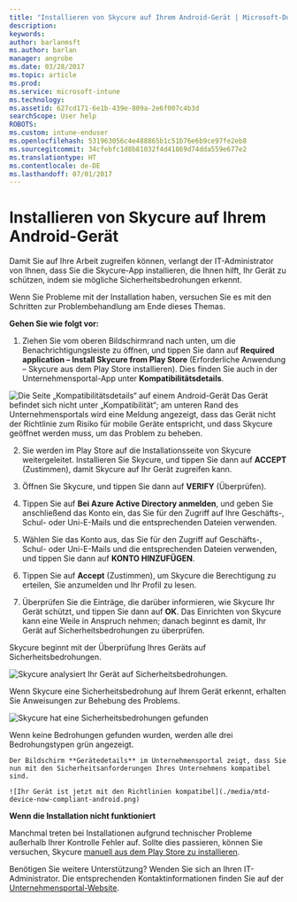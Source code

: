 ```yaml
---
title: "Installieren von Skycure auf Ihrem Android-Gerät | Microsoft-Dokumentation"
description: 
keywords: 
author: barlanmsft
ms.author: barlan
manager: angrobe
ms.date: 03/28/2017
ms.topic: article
ms.prod: 
ms.service: microsoft-intune
ms.technology: 
ms.assetid: 627cd171-6e1b-439e-809a-2e6f007c4b3d
searchScope: User help
ROBOTS: 
ms.custom: intune-enduser
ms.openlocfilehash: 531963056c4e488865b1c51b76e6b9ce97fe2eb8
ms.sourcegitcommit: 34cfebfc1d8b81032f4d41869d74dda559e677e2
ms.translationtype: HT
ms.contentlocale: de-DE
ms.lasthandoff: 07/01/2017
---
```

# <a name="you-need-to-install-skycure-on-your-android-device"></a>Installieren von Skycure auf Ihrem Android-Gerät

Damit Sie auf Ihre Arbeit zugreifen können, verlangt der IT-Administrator von Ihnen, dass Sie die Skycure-App installieren, die Ihnen hilft, Ihr Gerät zu schützen, indem sie mögliche Sicherheitsbedrohungen erkennt.

Wenn Sie Probleme mit der Installation haben, versuchen Sie es mit den Schritten zur Problembehandlung am Ende dieses Themas.

**Gehen Sie wie folgt vor:**

1. Ziehen Sie vom oberen Bildschirmrand nach unten, um die Benachrichtigungsleiste zu öffnen, und tippen Sie dann auf **Required application – Install Skycure from Play Store** (Erforderliche Anwendung – Skycure aus dem Play Store installieren). Dies finden Sie auch in der Unternehmensportal-App unter __Kompatibilitätsdetails__.

  ![Die Seite „Kompatibilitätsdetails“ auf einem Android-Gerät Das Gerät befindet sich nicht unter „Kompatibilität“; am unteren Rand des Unternehmensportals wird eine Meldung angezeigt, dass das Gerät nicht der Richtlinie zum Risiko für mobile Geräte entspricht, und dass Skycure geöffnet werden muss, um das Problem zu beheben.](./media/skycure-resolves-compliance-android.png)

2. Sie werden im Play Store auf die Installationsseite von Skycure weitergeleitet. Installieren Sie Skycure, und tippen Sie dann auf **ACCEPT** (Zustimmen), damit Skycure auf Ihr Gerät zugreifen kann.

3. Öffnen Sie Skycure, und tippen Sie dann auf **VERIFY** (Überprüfen).

4. Tippen Sie auf **Bei Azure Active Directory anmelden**, und geben Sie anschließend das Konto ein, das Sie für den Zugriff auf Ihre Geschäfts-, Schul- oder Uni-E-Mails und die entsprechenden Dateien verwenden.

5. Wählen Sie das Konto aus, das Sie für den Zugriff auf Geschäfts-, Schul- oder Uni-E-Mails und die entsprechenden Dateien verwenden, und tippen Sie dann auf **KONTO HINZUFÜGEN**.

6. Tippen Sie auf **Accept** (Zustimmen), um Skycure die Berechtigung zu erteilen, Sie anzumelden und Ihr Profil zu lesen.

7. Überprüfen Sie die Einträge, die darüber informieren, wie Skycure Ihr Gerät schützt, und tippen Sie dann auf **OK**. Das Einrichten von Skycure kann eine Weile in Anspruch nehmen; danach beginnt es damit, Ihr Gerät auf Sicherheitsbedrohungen zu überprüfen.

  Skycure beginnt mit der Überprüfung Ihres Geräts auf Sicherheitsbedrohungen.

  ![Skycure analysiert Ihr Gerät auf Sicherheitsbedrohungen.](./media/skycure-scan-in-progress-android.png)

  Wenn Skycure eine Sicherheitsbedrohung auf Ihrem Gerät erkennt, erhalten Sie Anweisungen zur Behebung des Problems.

  ![Skycure hat eine Sicherheitsbedrohungen gefunden](./media/skycure-found-a-threat-android.png)

  Wenn keine Bedrohungen gefunden wurden, werden alle drei Bedrohungstypen grün angezeigt.

    Der Bildschirm **Gerätedetails** im Unternehmensportal zeigt, dass Sie nun mit den Sicherheitsanforderungen Ihres Unternehmens kompatibel sind.

    ![Ihr Gerät ist jetzt mit den Richtlinien kompatibel](./media/mtd-device-now-compliant-android.png)

**Wenn die Installation nicht funktioniert**

Manchmal treten bei Installationen aufgrund technischer Probleme außerhalb Ihrer Kontrolle Fehler auf. Sollte dies passieren, können Sie versuchen, Skycure [manuell aus dem Play Store zu installieren](https://play.google.com/store/apps/details?id=com.skycure.skycure).

Benötigen Sie weitere Unterstützung? Wenden Sie sich an Ihren IT-Administrator. Die entsprechenden Kontaktinformationen finden Sie auf der [Unternehmensportal-Website](http://portal.manage.microsoft.com).
